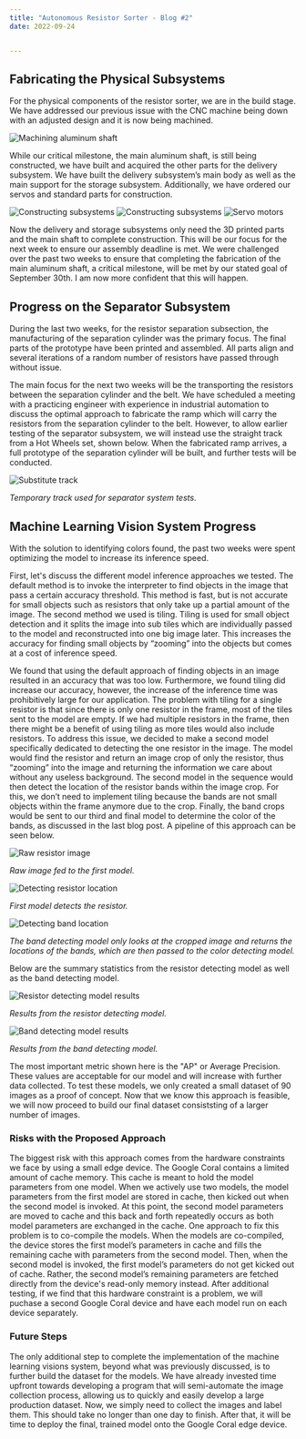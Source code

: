 ```yaml
---
title: "Autonomous Resistor Sorter - Blog #2"
date: 2022-09-24


---
```


## Fabricating the Physical Subsystems

For the physical components of the resistor sorter, we are in the build stage. We have addressed our previous issue with the CNC machine being down with an adjusted design and it is now being machined.

![Machining aluminum shaft](/Autonomous-Resistor-Sorter/assets/images/post_09_24_22/aluminum_shaft.jpg "Machining aluminum shaft.")

While our critical milestone, the main aluminum shaft, is still being constructed, we have built and acquired the other parts for the delivery subsystem. We have built the delivery subsystem’s main body as well as the main support for the storage subsystem. Additionally, we have ordered our servos and standard parts for construction.

![Constructing subsystems](/Autonomous-Resistor-Sorter/assets/images/post_09_24_22/construction_1.jpg "Constructing the physical subsystems.") ![Constructing subsystems](/Autonomous-Resistor-Sorter/assets/images/post_09_24_22/construction_2.jpg "Constructing the physical subsystems.") ![Servo motors](/Autonomous-Resistor-Sorter/assets/images/post_09_24_22/construction_3.jpg "Servo motors.")

Now the delivery and storage subsystems only need the 3D printed parts and the main shaft to complete construction. This will be our focus for the next week to ensure our assembly deadline is met. We were challenged over the past two weeks to ensure that completing the fabrication of the main aluminum shaft, a critical milestone, will be met by our stated goal of September 30th. I am now more confident that this will happen.


## Progress on the Separator Subsystem

During the last two weeks, for the resistor separation subsection, the manufacturing of the separation cylinder was the primary focus. The final parts of the prototype have been printed and assembled. All parts align and several iterations of a random number of resistors have passed through without issue.

The main focus for the next two weeks will be the transporting the resistors between the separation cylinder and the belt. We have scheduled a meeting with a practicing engineer with experience in industrial automation to discuss the optimal approach to fabricate the ramp which will carry the resistors from the separation cylinder to the belt. However, to allow earlier testing of the separator subsystem, we will instead use the straight track from a Hot Wheels set, shown below. When the fabricated ramp arrives, a full prototype of the separation cylinder will be built, and further tests will be conducted.

![Substitute track](/Autonomous-Resistor-Sorter/assets/images/post_09_24_22/hotwheels.png "Temporary track used for separator system tests.")

*Temporary track used for separator system tests.*


## Machine Learning Vision System Progress

With the solution to identifying colors found, the past two weeks were spent optimizing the model to increase its inference speed.

First, let's discuss the different model inference approaches we tested. The default method is to invoke the interpreter to find objects in the image that pass a certain accuracy threshold. This method is fast, but is not accurate for small objects such as resistors that only take up a partial amount of the image. The second method we used is tiling. Tiling is used for small object detection and it splits the image into sub tiles which are individually passed to the model and reconstructed into one big image later. This increases the accuracy for finding small objects by “zooming” into the objects but comes at a cost of inference speed.

We found that using the default approach of finding objects in an image resulted in an accuracy that was too low. Furthermore, we found tiling did increase our accuracy, however, the increase of the inference time was prohibitively large for our application. The problem with tiling for a single resistor is that since there is only one resistor in the frame, most of the tiles sent to the model are empty. If we had multiple resistors in the frame, then there might be a benefit of using tiling as more tiles would also include resistors. To address this issue, we decided to make a second model specifically dedicated to detecting the one resistor in the image. The model would find the resistor and return an image crop of only the resistor, thus “zooming” into the image and returning the information we care about without any useless background. The second model in the sequence would then detect the location of the resistor bands within the image crop. For this, we don’t need to implement tiling because the bands are not small objects within the frame anymore due to the crop. Finally, the band crops would be sent to our third and final model to determine the color of the bands, as discussed in the last blog post. A pipeline of this approach can be seen below.

![Raw resistor image](/Autonomous-Resistor-Sorter/assets/images/post_09_24_22/resistor_1.png "Raw resistor image.")

*Raw image fed to the first model.*

![Detecting resistor location](/Autonomous-Resistor-Sorter/assets/images/post_09_24_22/resistor_2.png "Detecting resistor location.")

*First model detects the resistor.*

![Detecting band location](/Autonomous-Resistor-Sorter/assets/images/post_09_24_22/resistor_3.png "Detecting the location of the resistor bands.")

*The band detecting model only looks at the cropped image and returns the locations of the bands, which are then passed to the color detecting model.*

Below are the summary statistics from the resistor detecting model as well as the band detecting model.

![Resistor detecting model results](/Autonomous-Resistor-Sorter/assets/images/post_09_24_22/results_1.png "Results from the resistor detecting model.")

*Results from the resistor detecting model.*

![Band detecting model results](/Autonomous-Resistor-Sorter/assets/images/post_09_24_22/results_2.png "Results from the band detecting model.")

*Results from the band detecting model.*

The most important metric shown here is the "AP" or Average Precision. These values are acceptable for our model and will increase with further data collected. To test these models, we only created a small dataset of 90 images as a proof of concept. Now that we know this approach is feasible, we will now proceed to build our final dataset consiststing of a larger number of images.


### Risks with the Proposed Approach

The biggest risk with this approach comes from the hardware constraints we face by using a small edge device. The Google Coral contains a limited amount of cache memory. This cache is meant to hold the model parameters from one model. When we actively use two models, the model parameters from the first model are stored in cache, then kicked out when the second model is invoked. At this point, the second model parameters are moved to cache and this back and forth repeatedly occurs as both model parameters are exchanged in the cache. One approach to fix this problem is to co-compile the models. When the models are co-compiled, the device stores the first model’s parameters in cache and fills the remaining cache with parameters from the second model. Then, when the second model is invoked, the first model’s parameters do not get kicked out of cache. Rather, the second model’s remaining parameters are fetched directly from the device's read-only memory instead. After additional testing, if we find that this hardware constraint is a problem, we will puchase a second Google Coral device and have each model run on each device separately.


### Future Steps

The only additional step to complete the implementation of the machine learning visions system, beyond what was previously discussed, is to further build the dataset for the models. We have already invested time upfront towards developing a program that will semi-automate the image collection process, allowing us to quickly and easily develop a large production dataset. Now, we simply need to collect the images and label them. This should take no longer than one day to finish. After that, it will be time to deploy the final, trained model onto the Google Coral edge device.